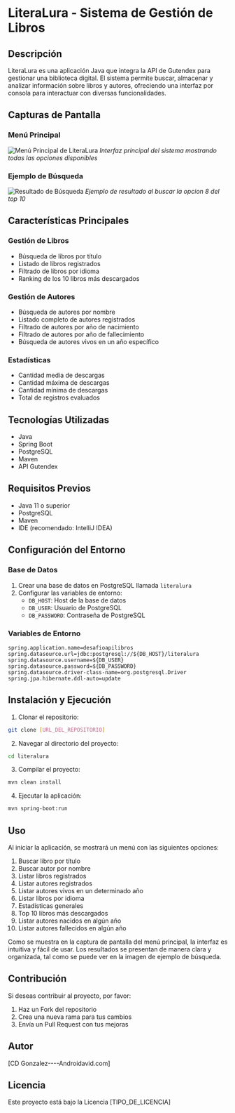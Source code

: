# LiteraLura - Sistema de Gestión de Libros

## Descripción
LiteraLura es una aplicación Java que integra la API de Gutendex para gestionar una biblioteca digital. El sistema permite buscar, almacenar y analizar información sobre libros y autores, ofreciendo una interfaz por consola para interactuar con diversas funcionalidades.

## Capturas de Pantalla

### Menú Principal
![Menú Principal de LiteraLura](https://firebasestorage.googleapis.com/v0/b/chateapp-latino.appspot.com/o/Alura%2FLiteralura%20opciones%20inicial.jpg?alt=media&token=f7d69cc2-fcfd-42f9-b81e-b2b1deaf9cdc)
*Interfaz principal del sistema mostrando todas las opciones disponibles*

### Ejemplo de Búsqueda
![Resultado de Búsqueda](https://firebasestorage.googleapis.com/v0/b/chateapp-latino.appspot.com/o/Alura%2Feligiendo%20opcion%20literalura.jpg?alt=media&token=4e122ef1-040f-4585-9d1a-6fb81fffa6db)
*Ejemplo de resultado al buscar la opcion 8 del top 10*

## Características Principales

### Gestión de Libros
- Búsqueda de libros por título
- Listado de libros registrados
- Filtrado de libros por idioma
- Ranking de los 10 libros más descargados

### Gestión de Autores
- Búsqueda de autores por nombre
- Listado completo de autores registrados
- Filtrado de autores por año de nacimiento
- Filtrado de autores por año de fallecimiento
- Búsqueda de autores vivos en un año específico

### Estadísticas
- Cantidad media de descargas
- Cantidad máxima de descargas
- Cantidad mínima de descargas
- Total de registros evaluados

## Tecnologías Utilizadas
- Java
- Spring Boot
- PostgreSQL
- Maven
- API Gutendex

## Requisitos Previos
- Java 11 o superior
- PostgreSQL
- Maven
- IDE (recomendado: IntelliJ IDEA)

## Configuración del Entorno

### Base de Datos
1. Crear una base de datos en PostgreSQL llamada `literalura`
2. Configurar las variables de entorno:
   - `DB_HOST`: Host de la base de datos
   - `DB_USER`: Usuario de PostgreSQL
   - `DB_PASSWORD`: Contraseña de PostgreSQL

### Variables de Entorno
```properties
spring.application.name=desafioapilibros
spring.datasource.url=jdbc:postgresql://${DB_HOST}/literalura
spring.datasource.username=${DB_USER}
spring.datasource.password=${DB_PASSWORD}
spring.datasource.driver-class-name=org.postgresql.Driver
spring.jpa.hibernate.ddl-auto=update
```

## Instalación y Ejecución

1. Clonar el repositorio:
```bash
git clone [URL_DEL_REPOSITORIO]
```

2. Navegar al directorio del proyecto:
```bash
cd literalura
```

3. Compilar el proyecto:
```bash
mvn clean install
```

4. Ejecutar la aplicación:
```bash
mvn spring-boot:run
```

## Uso
Al iniciar la aplicación, se mostrará un menú con las siguientes opciones:

1. Buscar libro por título
2. Buscar autor por nombre
3. Listar libros registrados
4. Listar autores registrados
5. Listar autores vivos en un determinado año
6. Listar libros por idioma
7. Estadísticas generales
8. Top 10 libros más descargados
9. Listar autores nacidos en algún año
10. Listar autores fallecidos en algún año

Como se muestra en la captura de pantalla del menú principal, la interfaz es intuitiva y fácil de usar. Los resultados se presentan de manera clara y organizada, tal como se puede ver en la imagen de ejemplo de búsqueda.

## Contribución
Si deseas contribuir al proyecto, por favor:
1. Haz un Fork del repositorio
2. Crea una nueva rama para tus cambios
3. Envía un Pull Request con tus mejoras

## Autor
[CD Gonzalez----Androidavid.com]

## Licencia
Este proyecto está bajo la Licencia [TIPO_DE_LICENCIA]
